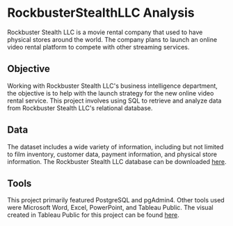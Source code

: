 # RockbusterStealthLLC Analysis
Rockbuster Stealth LLC is a movie rental company that used to have physical stores around the world. The company plans to launch an online video rental platform to compete with other streaming services.
## Objective
Working with Rockbuster Stealth LLC's business intelligence department, the objective is to help with the launch strategy for the new online video rental service. This project involves using SQL to retrieve and analyze data from Rockbuster Stealth LLC's relational database.
## Data
The dataset includes a wide variety of information, including but not limited to film inventory, customer data, payment information, and physical store information.
The Rockbuster Stealth LLC database can be downloaded [here](http://www.postgresqltutorial.com/wp-content/uploads/2019/05/dvdrental.zip).
## Tools
This project primarily featured PostgreSQL and pgAdmin4. Other tools used were Microsoft Word, Excel, PowerPoint, and Tableau Public.
The visual created in Tableau Public for this project can be found [here](https://public.tableau.com/views/Task3_10CustomerSalesByCountryMap/CustomersandSalesByCountry?:language=en-US&:display_count=n&:origin=viz_share_link).
